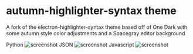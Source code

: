 # autumn-highlighter-syntax theme

A fork of the electron-highlighter-syntax theme based off of One Dark with some autumn style color adjustments and a Spacegray editor background

Python
![screenshot](https://github.com/Lucid-Network/autumn-highlighter-syntax/blob/master/python.png)
JSON
![screenshot](https://github.com/Lucid-Network/autumn-highlighter-syntax/blob/master/json.png)
Javascript
![screenshot](https://github.com/Lucid-Network/autumn-highlighter-syntax/blob/master/javscript.png)

